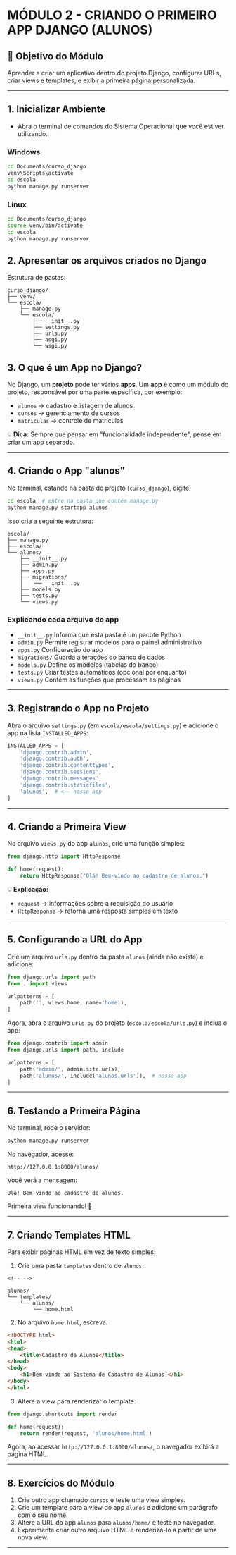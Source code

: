 # MÓDULO 2 - CRIANDO O PRIMEIRO APP DJANGO (ALUNOS)

## 🎯 Objetivo do Módulo

Aprender a criar um aplicativo dentro do projeto Django, configurar URLs, criar views e templates, e exibir a primeira página personalizada.

------------------------------------------------------------------------

## 1. Inicializar Ambiente

- Abra o terminal de comandos do Sistema Operacional que você estiver utilizando.

### Windows

```bash
cd Documents/curso_django
venv\Scripts\activate
cd escola
python manage.py runserver
```
 
### Linux

```bash
cd Documents/curso_django
source venv/bin/activate
cd escola
python manage.py runserver
```

## 2. Apresentar os arquivos criados no Django

Estrutura de pastas:

    curso_django/
    ├── venv/
    └── escola/
        ├── manage.py
        └── escola/
            ├── __init__.py
            ├── settings.py
            ├── urls.py
            ├── asgi.py
            └── wsgi.py

## 3. O que é um App no Django?

No Django, um **projeto** pode ter vários **apps**. Um **app** é como um módulo do projeto, responsável por uma parte específica, por exemplo:

-   `alunos` → cadastro e listagem de alunos
-   `cursos` → gerenciamento de cursos
-   `matriculas` → controle de matrículas

💡 **Dica:** Sempre que pensar em "funcionalidade independente", pense em criar um app separado.

------------------------------------------------------------------------

## 4. Criando o App "alunos"

No terminal, estando na pasta do projeto (`curso_django`), digite:

``` bash
cd escola  # entre na pasta que contém manage.py
python manage.py startapp alunos
```

Isso cria a seguinte estrutura:

    escola/
    ├── manage.py
    ├── escola/
    └── alunos/
        ├── __init__.py
        ├── admin.py
        ├── apps.py
        ├── migrations/
        │   └── __init__.py
        ├── models.py
        ├── tests.py
        └── views.py

### Explicando cada arquivo do app

- `__init__.py`   Informa que esta pasta é um pacote Python
- `admin.py`      Permite registrar modelos para o painel administrativo
- `apps.py`       Configuração do app
- `migrations/`   Guarda alterações do banco de dados
- `models.py`     Define os modelos (tabelas do banco)
- `tests.py`      Criar testes automáticos (opcional por enquanto)
- `views.py`      Contém as funções que processam as páginas

------------------------------------------------------------------------

## 3. Registrando o App no Projeto

Abra o arquivo `settings.py` (em `escola/escola/settings.py`) e adicione
o app na lista `INSTALLED_APPS`:

``` python
INSTALLED_APPS = [
    'django.contrib.admin',
    'django.contrib.auth',
    'django.contrib.contenttypes',
    'django.contrib.sessions',
    'django.contrib.messages',
    'django.contrib.staticfiles',
    'alunos',  # <-- nosso app
]
```

------------------------------------------------------------------------

## 4. Criando a Primeira View

No arquivo `views.py` do app `alunos`, crie uma função simples:

``` python
from django.http import HttpResponse

def home(request):
    return HttpResponse("Olá! Bem-vindo ao cadastro de alunos.")
```

💡 **Explicação:**
- `request` → informações sobre a requisição do usuário
- `HttpResponse` → retorna uma resposta simples em texto

------------------------------------------------------------------------

## 5. Configurando a URL do App

Crie um arquivo `urls.py` dentro da pasta `alunos` (ainda não existe) e adicione:

``` python
from django.urls import path
from . import views

urlpatterns = [
    path('', views.home, name='home'),
]
```

Agora, abra o arquivo `urls.py` do projeto (`escola/escola/urls.py`) e inclua o app:

``` python
from django.contrib import admin
from django.urls import path, include

urlpatterns = [
    path('admin/', admin.site.urls),
    path('alunos/', include('alunos.urls')),  # nosso app
]
```

------------------------------------------------------------------------

## 6. Testando a Primeira Página

No terminal, rode o servidor:

``` bash
python manage.py runserver
```

No navegador, acesse:

    http://127.0.0.1:8000/alunos/

Você verá a mensagem:

    Olá! Bem-vindo ao cadastro de alunos.

Primeira view funcionando! 🎉 

------------------------------------------------------------------------

## 7. Criando Templates HTML

Para exibir páginas HTML em vez de texto simples:

1.  Crie uma pasta `templates` dentro de `alunos`:

```{=html}
<!-- -->
```
    alunos/
    └── templates/
        └── alunos/
            └── home.html

2.  No arquivo `home.html`, escreva:

``` html
<!DOCTYPE html>
<html>
<head>
    <title>Cadastro de Alunos</title>
</head>
<body>
    <h1>Bem-vindo ao Sistema de Cadastro de Alunos!</h1>
</body>
</html>
```

3.  Altere a view para renderizar o template:

``` python
from django.shortcuts import render

def home(request):
    return render(request, 'alunos/home.html')
```

Agora, ao acessar `http://127.0.0.1:8000/alunos/`, o navegador exibirá a
página HTML.

------------------------------------------------------------------------

## 8. Exercícios do Módulo

1.  Crie outro app chamado `cursos` e teste uma view simples.
2.  Crie um template para a view do app `alunos` e adicione um parágrafo
    com o seu nome.
3.  Altere a URL do app `alunos` para `alunos/home/` e teste no
    navegador.
4.  Experimente criar outro arquivo HTML e renderizá-lo a partir de uma
    nova view.

------------------------------------------------------------------------
